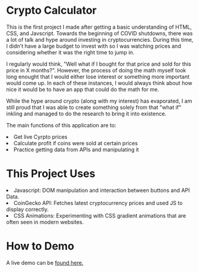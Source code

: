 # Crypto Calculator
This is the first project I made after getting a basic understanding of HTML, CSS, and Javscript. Towards the beginning of COVID shutdowns, there was a lot of talk and hype around investing in cryptocurrencies. During this time, I didn't have a large budget to invest with so I was watching prices and considering whether it was the right time to jump in.

I regularly would think, "Well what if I bought for that price and sold for this price in X months?". However, the process of doing the math myself took long enought that I would either lose interest or something more important would come up. In each of these instances, I would always think about how nice it would be to have an app that could do the math for me.

While the hype around crypto (along with my interest) has evaporated, I am still proud that I was able to create something solely from that "what if" inkling and managed to do the research to bring it into existence.

The main functions of this application are to:
<li>Get live Cyrpto prices</li>
<li>Calculate profit if coins were sold at certain prices</li>
<li>Practice getting data from APIs and manipulating it</li>

# This Project Uses
<li>Javascript: DOM manipulation and interaction between buttons and API Data.</li>
<li>CoinGecko API: Fetches latest cryptocurrency prices and used JS to display correctly.</li>
<li>CSS Animations: Experimenting with CSS gradient animations that are often seen in modern websites.</li>

# How to Demo
A live demo can be <a href="https://crypto-calc.onrender.com/">found here.</a>
